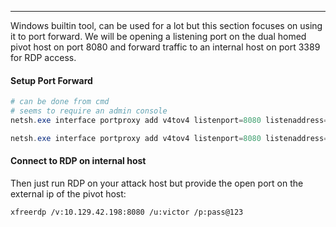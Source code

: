 -- -
Windows builtin tool, can be used for a lot but this section focuses on using it to port forward. We will be opening a listening port on the dual homed pivot host on port 8080 and forward traffic to an internal host on port 3389 for RDP access.
#### Setup Port Forward
```powershell
# can be done from cmd
# seems to require an admin console
netsh.exe interface portproxy add v4tov4 listenport=8080 listenaddress=<external ip> connectport=3389 connectaddress=<internal target ip>

netsh.exe interface portproxy add v4tov4 listenport=8080 listenaddress=10.129.15.150 connectport=3389 connectaddress=172.16.5.25
```
#### Connect to RDP on internal host
Then just run RDP on your attack host but provide the open port on the external ip of the pivot host:
```bash
xfreerdp /v:10.129.42.198:8080 /u:victor /p:pass@123
```
